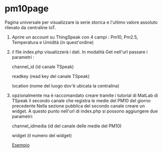# pm10page

Pagina universale per visualizzare la serie storica e l'ultimo valore assoluto rilevato da centraline IoT.

1) Aprire un account su ThingSpeak con 4 campi : Pm10, Pm2.5, Temperatura e Umidità (in quest'ordine)
2) il file index.php visualizzerà i dati. In modalità Get nell'url passare i parametri :

    channel_id (id canale TSpeak)
    
    readkey (read key del canale TSpeak)
    
    location (nome del luogo dov'è ubicata la centralina)
    
3) opzionalmente ma è raccomandato creare tramite i tutorial di MatLab di TSpeak il secondo canale che registra le medie del PM10 del giorno precedente
   Nella sezione pubblica del secondo canale creare un widget. A questo punto nell'url di index.php si possono aggiungere due parametri:
   
    channel_idmedia (id del canale delle medie del PM10)
    
    widget (il numero del widget)
    
    [Esempio](http://www.piersoft.it/pm10/?channel_id=174342&readkey=EBPJ5UHC8CWPWPSW&location=Casa%20Vacanza%20Excellence%20Matera&channel_idmedia=705275&widget=44574)
    
    
